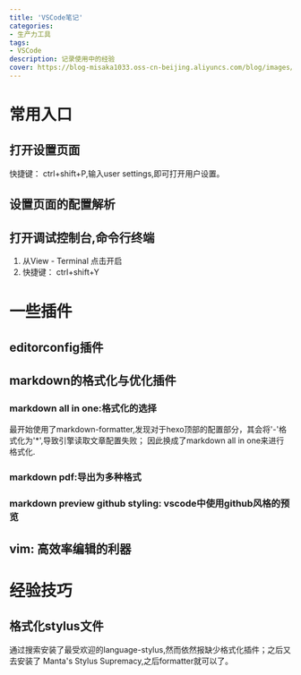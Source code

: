 ```yaml
---
title: 'VSCode笔记'
categories:
- 生产力工具
tags: 
- VSCode
description: 记录使用中的经验
cover: https://blog-misaka1033.oss-cn-beijing.aliyuncs.com/blog/images/39900175_p0.jpg
---
```

# 常用入口
## 打开设置页面
快捷键： ctrl+shift+P,输入user settings,即可打开用户设置。
## 设置页面的配置解析
## 打开调试控制台,命令行终端
1. 从View - Terminal 点击开启
2. 快捷键： ctrl+shift+Y

# 一些插件
## editorconfig插件
## markdown的格式化与优化插件
### markdown all in one:格式化的选择
最开始使用了markdown-formatter,发现对于hexo顶部的配置部分，其会将'-'格式化为'*',导致引擎读取文章配置失败；
因此换成了markdown all in one来进行格式化.
### markdown pdf:导出为多种格式
### markdown preview github styling: vscode中使用github风格的预览
## vim: 高效率编辑的利器

# 经验技巧
## 格式化stylus文件
通过搜索安装了最受欢迎的language-stylus,然而依然报缺少格式化插件；之后又去安装了
Manta's Stylus Supremacy,之后formatter就可以了。